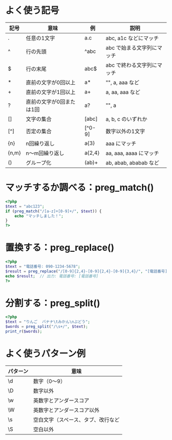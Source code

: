 # よく使う記号
|記号|意味|例|説明|
|---|---|---|---|
|.|任意の1文字|a.c|abc, a1c などにマッチ|
|^|行の先頭|^abc|abc で始まる文字列にマッチ|
|$|行の末尾|abc$|abc で終わる文字列にマッチ|
|*|直前の文字が0回以上|a*|"", a, aaa など|
|+|直前の文字が1回以上|a+|a, aa, aaa など|
|?|直前の文字が0回または1回|a?|"", a|
|[]|文字の集合|[abc]|a, b, c のいずれか|
|[^]|否定の集合|[^0-9]|数字以外の1文字|
|{n}|n回繰り返し|a{3}|aaa にマッチ|
|{n,m}|n〜m回繰り返し|a{2,4}|aa, aaa, aaaa にマッチ|
|()|グループ化|(ab)+|ab, abab, ababab など|
  
# マッチするか調べる：preg_match()
```php
<?php
$text = "abc123";
if (preg_match("/[a-z]+[0-9]+/", $text)) {
    echo "マッチしました！";
}
?>
```
  
# 置換する：preg_replace()
```php
<?php
$text = "電話番号: 090-1234-5678";
$result = preg_replace("/[0-9]{2,4}-[0-9]{2,4}-[0-9]{3,4}/", "[電話番号]", $text);
echo $result;  // 出力: 電話番号: [電話番号]
?>
```
  
# 分割する：preg_split()
```php
<?php
$text = "りんご  バナナ\tみかん\nぶどう";
$words = preg_split("/\s+/", $text);
print_r($words);
```
  
# よく使うパターン例
|パターン|意味|
|---|---|
|\d|数字（0〜9）|
|\D|数字以外|
|\w|英数字とアンダースコア|
|\W|英数字とアンダースコア以外|
|\s|空白文字（スペース、タブ、改行など|
|\S|空白以外|
